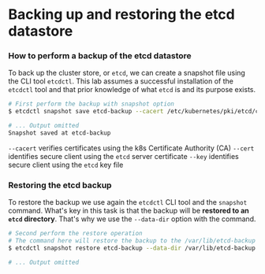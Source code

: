 # Backing up and restoring the etcd datastore

### How to perform a backup of the etcd datastore
To back up the cluster store, or `etcd`, we can create a snapshot file using the CLI tool `etcdctl`. This lab assumes a successful installation of the `etcdctl` tool and that prior knowledge of what `etcd` is and its purpose exists.

```bash
# First perform the backup with snapshot option 
$ etcdctl snapshot save etcd-backup --cacert /etc/kubernetes/pki/etcd/ca.crt --cert /etc/kubernetes/pki/etcd/server.crt --key /etc/kubernetes/pki/etcd/server.crt

# ... Output omitted
Snapshot saved at etcd-backup
```
`--cacert` verifies certificates using the k8s Certificate Authority (CA)
`--cert` identifies secure client using the `etcd` server certificate
`--key` identifies secure client using the `etcd` key file

### Restoring the etcd backup

To restore the backup we use again the `etcdctl` CLI tool and the `snapshot` command. What's key in this task is that the backup will be **restored to an `etcd` directory**. That's why we use the `--data-dir` option with the command.

```bash
# Second perform the restore operation
# The command here will restore the backup to the /var/lib/etcd-backup directory
$ etcdctl snapshot restore etcd-backup --data-dir /var/lib/etcd-backup

# ... Output omitted
```
